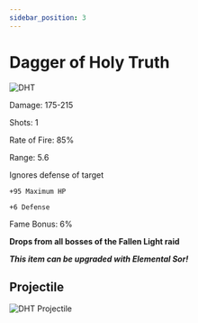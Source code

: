 ```yaml
---
sidebar_position: 3
---
```


# Dagger of Holy Truth

![DHT](https://vwiki.valorserver.com/api/item/picture/dagger%20of%20holy%20truth)

Damage: 175-215

Shots: 1

Rate of Fire: 85%

Range: 5.6

Ignores defense of target

    +95 Maximum HP
    
    +6 Defense
    
Fame Bonus: 6%

**Drops from all bosses of the Fallen Light raid**

***This item can be upgraded with Elemental Sor!***

## Projectile

![DHT Projectile](https://cdn.discordapp.com/attachments/953134990428868629/981723715815473172/daggerofholytruth.gif)
